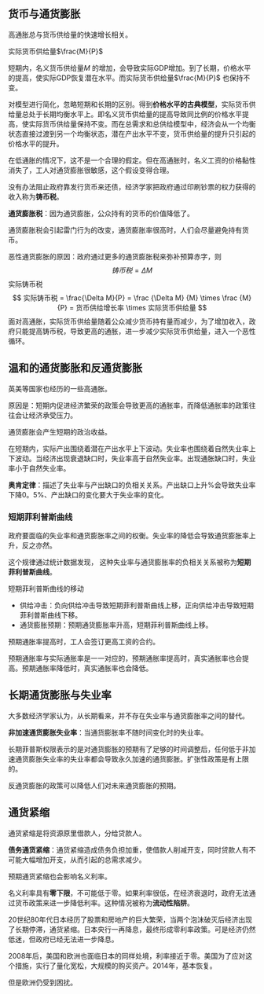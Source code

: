 ## 货币与通货膨胀

高通胀总与货币供给量的快速增长相关。



实际货币供给量$\frac{M}{P}$ 



短期内，名义货币供给量$M$ 的增加，会导致实际GDP增加。到了长期，价格水平的提高，使实际GDP恢复潜在水平。而实际货币供给量$\frac{M}{P}$ 也保持不变。



对模型进行简化，忽略短期和长期的区别。得到**价格水平的古典模型**，实际货币供给量总处于长期均衡水平上。即名义货币供给量的提高导致同比例的价格水平提高，使实际货币供给量保持不变。而在总需求和总供给模型中，经济会从一个均衡状态直接过渡到另一个均衡状态，潜在产出水平不变，货币供给量的提升只引起的价格水平的提升。

在低通胀的情况下，这不是一个合理的假定。但在高通胀时，名义工资的价格黏性消失了，工人对通货膨胀很敏感，这个假设变得合理。



没有办法阻止政府靠发行货币来还债，经济学家把政府通过印刷钞票的权力获得的收入称为**铸币税**。

**通货膨胀税**：因为通货膨胀，公众持有的货币的价值降低了。



通货膨胀税会引起雷门行为的改变，通货膨胀率很高时，人们会尽量避免持有货币。

恶性通货膨胀的原因：政府通过更多的通货膨胀税来弥补预算赤字，则
$$
铸币税 = \Delta M
$$
实际铸币税
$$
实际铸币税 = \frac{\Delta M}{P} = \frac {\Delta M} {M} \times \frac {M}{P} = 货币供给增长率 \times 实际货币供给量
$$
面对高通胀，实际货币供给量随着公众减少货币持有量而减少，为了增加收入，政府只能提高铸币税，导致更高的通胀，进一步减少实际货币供给量，进入一个恶性循环。



## 温和的通货膨胀和反通货膨胀

英美等国家也经历的一些高通胀。

原因是：短期内促进经济繁荣的政策会导致更高的通胀率，而降低通胀率的政策往往会让经济承受压力。

通货膨胀会产生短期的政治收益。



在短期内，实际产出围绕着潜在产出水平上下波动。失业率也围绕着自然失业率上下波动。当经济出现衰退缺口时，失业率高于自然失业率。出现通胀缺口时，失业率小于自然失业率。



**奥肯定律**：描述了失业率与产出缺口的负相关关系。产出缺口上升%会导致失业率下降0。5%、产出缺口的变化要大于失业率的变化。



### 短期菲利普斯曲线



政府要面临的失业率和通货膨胀率之间的权衡。失业率的降低会导致通货膨胀率上升，反之亦然。



这个规律通过统计数据发现， 这种失业率与通货膨胀率的负相关关系被称为**短期菲利普斯曲线**。



短期菲利普斯曲线的移动

+ 供给冲击：负向供给冲击导致短期菲利普斯曲线上移，正向供给冲击导致短期菲利普斯曲线下移。
+ 通货膨胀预期：预期通货膨胀率升高，短期菲利普斯曲线上移。



预期通胀率提高时，工人会签订更高工资的合约。

预期通胀率与实际通胀率是一一对应的，预期通胀率提高时，真实通胀率也会提高。预期通胀率降低时，真实通胀率也会降低。



## 长期通货膨胀与失业率

大多数经济学家认为，从长期看来，并不存在失业率与通货膨胀率之间的替代。



**非加速通货膨胀失业率**：当通货膨胀率不随时间变化时的失业率。



长期菲普斯权限表示的是对通货膨胀的预期有了足够的时间调整后，任何低于非加速通货膨胀失业率的失业率都会导致永久加速的通货膨胀。扩张性政策是有上限的。



反通货膨胀的政策可以降低人们对未来通货膨胀的预期。





## 通货紧缩

通货紧缩是将资源原里借款人，分给贷款人。

**债务通货紧缩**：通货紧缩造成债务负担加重，使借款人削减开支，同时贷款人有不可能大幅增加开支，从而引起的总需求减少。



预期通货紧缩也会影响名义利率。



名义利率具有**零下限**，不可能低于零。如果利率很低，在经济衰退时，政府无法通过货币政策来进一步降低利率。这种情况被称为**流动性陷阱**。



20世纪80年代日本经历了股票和房地产的巨大繁荣，当两个泡沫破灭后经济出现了长期停滞，通货紧缩。日本央行一再降息，最终形成零利率政策。可是经济仍然低迷，但政府已经无法进一步降息。



2008年后，美国和欧洲也面临日本的同样处境，利率接近于零。美国为了应对这个措施，实行了量化宽松，大规模的购买资产。2014年，基本恢复。

但是欧洲仍受到困扰。